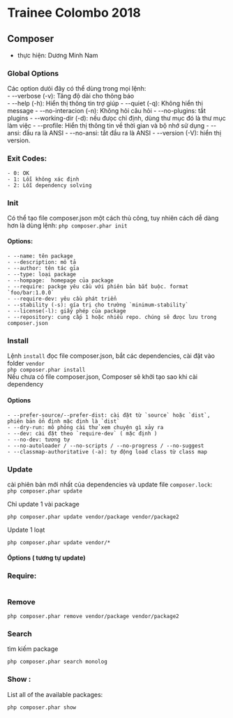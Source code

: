 # Trainee Colombo 2018
## Composer 
- thực hiện: Dương Minh Nam 
### Global Options  
Các option dưói đây có thể dùng trong mọi lệnh:  
    - --verbose (-v): Tăng độ dài cho thông báo  
    - --help (-h): Hiển thị thông tin trợ giúp
    - --quiet (-q): Không hiển thị message 
    - --no-interacion (-n): Không hỏi câu hỏi
    - --no-plugins: tắt plugins
    - --working-dir (-d): nếu đưọc chỉ định, dùng thư mục đó là thư mục làm việc
    - --profile: Hiển thị thông tin về thời gian và bộ nhớ sử dụng 
    - --ansi: đầu ra là ANSI 
    - --no-ansi: tắt đầu ra là ANSI
    - --version (-V): hiển thị version.
### Exit Codes:
    - 0: OK
    - 1: Lỗi không xác định
    - 2: Lỗi dependency solving
### Init  
Có thể tạo file composer.json một cách thủ công, tuy nhiên cách dễ dàng hơn là dùng lệnh: 
```php composer.phar init```
#### Options:  
    - --name: tên package
    - --description: mô tả  
    - --author: tên tác gỉa
    - --type: loại package
    - --hompage:  homepage của package
    - --require: packge yêu cầu với phiên bản bắt buộc. format `foo/bar:1.0.0`
    - --require-dev: yêu cầu phát triển
    - --stability (-s): gía trị cho trường `minimum-stability`
    - --license(-l): giấy phép của package
    - --repository: cung cấp 1 hoặc nhiều repo. chúng sẽ đưọc lưu trong composer.json 
### Install 
Lệnh `install` đọc file composer.json, bắt các dependencies, cài đặt vào folder `vendor`  
```php composer.phar install```  
Nếu chưa có file composer.json, Composer sẽ khởi tạo sao khi cài dependency
#### Options
    - --prefer-source/--prefer-dist: cài đặt từ `source` hoặc `dist`, phiên bản ổn định mặc định là `dist` 
    - --dry-run: mô phỏng cài thử xem chuyện gì xảy ra
    - --dev: cài đặt theo `require-dev` ( mặc định )
    - --no-dev: tương tự
    - --no-autoloader / --no-scripts / --no-progress / --no-suggest
    - --classmap-authoritative (-a): tự động load class từ class map
### Update
cài phiên bản mới nhất của dependencies và update file `composer.lock`:  
```php composer.phar update```

Chỉ update 1 vài package  
```
php composer.phar update vendor/package vendor/package2
```

Update 1 loạt  
```
php composer.phar update vendor/*
```
#### Óptions ( tương tự update)  

### Require:  
```php composer.phar require
```

### Remove
```
php composer.phar remove vendor/package vendor/package2
```

### Search  
tìm kiếm package
```
php composer.phar search monolog
```

### Show : 
List all of the available packages:  
```
php composer.phar show
```

